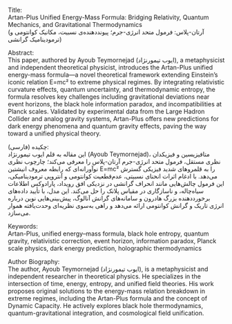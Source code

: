 Title:  
Artan-Plus Unified Energy-Mass Formula: Bridging Relativity, Quantum Mechanics, and Gravitational Thermodynamics  
(آرتان-پلاس: فرمول متحد انرژی-جرم؛ پیونددهنده‌ی نسبیت، مکانیک کوانتومی و ترمودینامیک گرانشی)

Abstract:  
This paper, authored by Ayoub Teymornejad (ایوب تیمورنژاد), a metaphysicist and independent theoretical physicist, introduces the Artan-Plus unified energy-mass formula—a novel theoretical framework extending Einstein’s iconic relation E=mc² to extreme physical regimes. By integrating relativistic curvature effects, quantum uncertainty, and thermodynamic entropy, the formula resolves key challenges including gravitational deviations near event horizons, the black hole information paradox, and incompatibilities at Planck scales. Validated by experimental data from the Large Hadron Collider and analog gravity systems, Artan-Plus offers new predictions for dark energy phenomena and quantum gravity effects, paving the way toward a unified physical theory.

چکیده (فارسی):  
این مقاله به قلم ایوب تیمورنژاد (Ayoub Teymornejad)، متافیزیسین و فیزیکدان نظری مستقل، فرمول متحد انرژی-جرم آرتان-پلاس را معرفی می‌کند؛ چارچوب نظری نوآورانه‌ای که رابطه معروف انیشتین E=mc² را به قلمروهای شدید فیزیکی گسترش می‌دهد. با ادغام اثرات انحنای نسبیتی، عدم‌قطعیت کوانتومی و آنتروپی ترمودینامیکی، این فرمول چالش‌هایی مانند انحراف گرانشی در نزدیکی افق رویداد، پارادوکس اطلاعات سیاه‌چاله، و ناسازگاری در مقیاس پلانک را حل می‌کند. این مدل، با تأیید داده‌های برخورددهنده بزرگ هادرون و سامانه‌های گرانش آنالوگ، پیش‌بینی‌هایی نوین درباره انرژی تاریک و گرانش کوانتومی ارائه می‌دهد و راهی به‌سوی نظریه‌ای وحدت‌یافته هموار می‌سازد.

Keywords:  
Artan-Plus, unified energy–mass formula, black hole entropy, quantum gravity, relativistic correction, event horizon, information paradox, Planck scale physics, dark energy prediction, holographic thermodynamics

Author Biography:  
The author, Ayoub Teymornejad (ایوب تیمورنژاد), is a metaphysicist and independent researcher in theoretical physics. He specializes in the intersection of time, energy, entropy, and unified field theories. His work proposes original solutions to the energy-mass relation breakdown in extreme regimes, including the Artan-Plus formula and the concept of Dynamic Capacity. He actively explores black hole thermodynamics, quantum-gravitational integration, and cosmological field unification.
